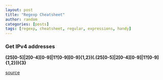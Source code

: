 ```yaml
---
layout: post
title: "Regexp Cheatsheet"
author: random
categories: [posts]
tags: [regexp, cheatsheet, regular, expressions, handy]
---
```

<h3>Get IPv4 addresses</h3>

<b>(25[0-5]|2[0-4][0-9]|1?[0-9][0-9]{1,2})(\.(25[0-5]|2[0-4][0-9]|1?[0-9]{1,2})){3}</b>

<a href="https://www.regexmagic.com/manual/xmppatternipv4.html">source</a>
